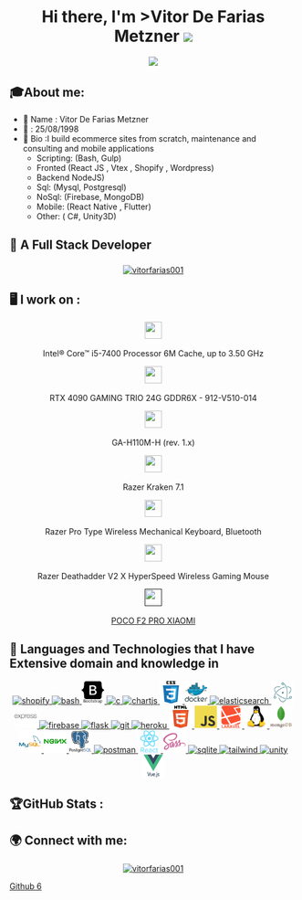 <div align="center">
    <h1>
        Hi there, I'm >Vitor De Farias Metzner</a>
        <img src="https://media.giphy.com/media/hvRJCLFzcasrR4ia7z/giphy.gif" width="25px" />
    </h1>
    <img
        src="https://readme-typing-svg.herokuapp.com?font=consola&size=22&duration=10000&center=true&vCenter=true&width=1050&lines=computer+programming+%3F+Obviously+you+mean+black+magic;Deleted+code+is+debugged+code.;Software+and+cathedrals+are+a+bit+the+same+thing+-+first+we+build+them%2C+then+we+pray.;Computers+are+fast+-+programmers+keep+them+slow;Good+code+is+like+a+good+joke.+it+needs+no+explanation+"
    />
</div>

<div align="center">
    <h2 align="left">🎓About me:</h2>
</div>
<ul>
    <li>🐲 Name : Vitor De Farias Metzner</li>
    <li>🥷 : 25/08/1998</li>
    <li>👾 Bio :I build ecommerce sites from scratch, maintenance and consulting and mobile applications
            <ul>
                <li>Scripting: (Bash, Gulp)</li>
                <li>Fronted (React JS , Vtex , Shopify , Wordpress)</li>
                <li>Backend NodeJS)</li>
                <li>Sql: (Mysql, Postgresql)</li>
                <li>NoSql: (Firebase, MongoDB)</li>
                <li>Mobile: (React Native , Flutter)</li>
                <li>Other: ( C#, Unity3D)</li>
            </ul></li>
</ul>
<div align="center">
    <h2 align="left">📧 A Full Stack Developer</h2>
</div>
<h3 align="center"></h3>
<p align="center">
    <a href="https://github.com/ryo-ma/github-profile-trophy">
        <img src="https://github-profile-trophy.vercel.app/?username=vitorfarias001" alt="vitorfarias001" />
    </a>
</p>
<div align="center">
    <h2 align="left">🖥️ I work on :</h2>
    <p align="center">
    <a  target="_blank">
        <img src="https://img.icons8.com/color/48/null/raspberry-pi-zero.png" width="30" height="30" />
        <p>Intel® Core™ i5-7400 Processor 6M Cache, up to 3.50 GHz</p>
    </a>
    <a  target="_blank">
        <img src="https://img.icons8.com/color/48/null/nvidia-geforce.png" width="30" height="30" />
        <p>RTX 4090 GAMING TRIO 24G GDDR6X - 912-V510-014</p>
    </a>
    <a  target="_blank">
        <img src="https://img.icons8.com/color/48/null/motherboard.png" width="30" height="30" />
        <p>GA-H110M-H (rev. 1.x)</p>
    </a>
    <a  target="_blank">
        <img src="https://img.icons8.com/color/48/null/headset.png" width="30" height="30" />
        <p>Razer Kraken 7.1</p>
    </a>
    <a  target="_blank">
        <img src="https://img.icons8.com/color/48/null/keyboard.png" width="30" height="30" />
        <p>Razer Pro Type Wireless Mechanical Keyboard, Bluetooth</p>
    </a>
    <a  target="_blank">
        <img src="https://img.icons8.com/color/48/null/generic-mouse.png" width="30" height="30" />
        <p>Razer Deathadder V2 X HyperSpeed ​​Wireless Gaming Mouse</p>
    </a>
    <a href="" target="_blank">
        <img src="https://img.icons8.com/color/48/null/integrated-webcam.png"" width="30" height="30" />
        <p>POCO F2 PRO XIAOMI</p>
    </a>
   
</p>
</div>

<div align="center">
    <h2 align="left">🧰 Languages ​​and Technologies that I have Extensive domain and knowledge in</h2>
</div>
<p align="center">
    <a href="https://www.shopify.com/br" target="_blank">
        <img src="https://img.icons8.com/color/48/null/shopify.png" alt="shopify" width="40" height="40" />
    </a>
    <a href="https://wordpress.org/" target="_blank">
        <img src="https://img.icons8.com/color/48/null/wordpress.png" alt="bash" width="40" height="40" />
    </a>
    <a href="https://getbootstrap.com" target="_blank">
        <img src="https://raw.githubusercontent.com/devicons/devicon/master/icons/bootstrap/bootstrap-plain-wordmark.svg" alt="bootstrap" width="40" height="40" />
    </a>
    <a href="https://reactnative.dev" target="_blank">
        <img src="https://img.icons8.com/color/48/null/react-native.png" alt="c" width="40" height="40" />
    </a>
    <a href="https://www.chartjs.org" target="_blank">
        <img src="https://www.chartjs.org/media/logo-title.svg" alt="chartjs" width="40" height="40" />
    </a>
    <a href="https://www.w3schools.com/css/" target="_blank">
        <img src="https://raw.githubusercontent.com/devicons/devicon/master/icons/css3/css3-original-wordmark.svg" alt="css3" width="40" height="40" />
    </a>
    <a href="https://www.docker.com/" target="_blank">
        <img src="https://raw.githubusercontent.com/devicons/devicon/master/icons/docker/docker-original-wordmark.svg" alt="docker" width="40" height="40" />
    </a>
    <a href="https://www.elastic.co" target="_blank">
        <img src="https://www.vectorlogo.zone/logos/elastic/elastic-icon.svg" alt="elasticsearch" width="40" height="40" />
    </a>
    <a href="https://www.electronjs.org" target="_blank">
        <img src="https://raw.githubusercontent.com/devicons/devicon/master/icons/electron/electron-original.svg" alt="electron" width="40" height="40" />
    </a>
    <a href="https://expressjs.com" target="_blank">
        <img src="https://raw.githubusercontent.com/devicons/devicon/master/icons/express/express-original-wordmark.svg" alt="express" width="40" height="40" />
    </a>
    <a href="https://firebase.google.com/" target="_blank">
        <img src="https://www.vectorlogo.zone/logos/firebase/firebase-icon.svg" alt="firebase" width="40" height="40" />
    </a>
    <a href="https://flutter.dev/" target="_blank">
        <img src="https://img.icons8.com/color/48/null/flutter.png" alt="flask" width="40" height="40" />
    </a>
    <a href="https://nodejs.org/en/" target="_blank">
        <img src="https://img.icons8.com/color/48/null/nodejs.png" alt="git" width="40" height="40" />
    </a>
    <a href="https://heroku.com" target="_blank">
        <img src="https://www.vectorlogo.zone/logos/heroku/heroku-icon.svg" alt="heroku" width="40" height="40" />
    </a>
    <a href="https://www.w3.org/html/" target="_blank">
        <img src="https://raw.githubusercontent.com/devicons/devicon/master/icons/html5/html5-original-wordmark.svg" alt="html5" width="40" height="40" />
    </a>
    <a href="https://developer.mozilla.org/en-US/docs/Web/JavaScript" target="_blank">
        <img src="https://raw.githubusercontent.com/devicons/devicon/master/icons/javascript/javascript-original.svg" alt="javascript" width="40" height="40" />
    </a>
    <a href="https://laravel.com/" target="_blank">
        <img src="https://raw.githubusercontent.com/devicons/devicon/master/icons/laravel/laravel-plain-wordmark.svg" alt="laravel" width="40" height="40" />
    </a>
    <a href="https://www.linux.org/" target="_blank">
        <img src="https://raw.githubusercontent.com/devicons/devicon/master/icons/linux/linux-original.svg" alt="linux" width="40" height="40" />
    </a>
    <a href="https://www.mongodb.com/" target="_blank">
        <img src="https://raw.githubusercontent.com/devicons/devicon/master/icons/mongodb/mongodb-original-wordmark.svg" alt="mongodb" width="40" height="40" />
    </a>
    <a href="https://www.mysql.com/" target="_blank">
        <img src="https://raw.githubusercontent.com/devicons/devicon/master/icons/mysql/mysql-original-wordmark.svg" alt="mysql" width="40" height="40" />
    </a>
    <a href="https://www.nginx.com" target="_blank">
        <img src="https://raw.githubusercontent.com/devicons/devicon/master/icons/nginx/nginx-original.svg" alt="nginx" width="40" height="40" />
    </a>
    <a href="https://www.postgresql.org" target="_blank">
        <img src="https://raw.githubusercontent.com/devicons/devicon/master/icons/postgresql/postgresql-original-wordmark.svg" alt="postgresql" width="40" height="40" />
    </a>
    <a href="https://postman.com" target="_blank">
        <img src="https://www.vectorlogo.zone/logos/getpostman/getpostman-icon.svg" alt="postman" width="40" height="40" />
    </a>
    <a href="https://reactjs.org/" target="_blank">
        <img src="https://raw.githubusercontent.com/devicons/devicon/master/icons/react/react-original-wordmark.svg" alt="react" width="40" height="40" />
    </a>
    <a href="https://sass-lang.com" target="_blank">
        <img src="https://raw.githubusercontent.com/devicons/devicon/master/icons/sass/sass-original.svg" alt="sass" width="40" height="40" />
    </a>
    <a href="https://www.sqlite.org/" target="_blank">
        <img src="https://www.vectorlogo.zone/logos/sqlite/sqlite-icon.svg" alt="sqlite" width="40" height="40" />
    </a>
    <a href="https://tailwindcss.com/" target="_blank">
        <img src="https://www.vectorlogo.zone/logos/tailwindcss/tailwindcss-icon.svg" alt="tailwind" width="40" height="40" />
    </a>
    <a href="https://unity.com/" target="_blank">
        <img src="https://www.vectorlogo.zone/logos/unity3d/unity3d-icon.svg" alt="unity" width="40" height="40" />
    </a>
    <a href="https://vuejs.org/" target="_blank">
        <img src="https://raw.githubusercontent.com/devicons/devicon/master/icons/vuejs/vuejs-original-wordmark.svg" alt="vuejs" width="40" height="40" />
    </a>
</p>
<div align="center">
    <h2 align="left">🏆GitHub Stats :</h2>
</div>
<div align="center">
    <h2 align="left">🌍 Connect with me:</h2>
</div>
<p align="center">
    <a href="https://www.linkedin.com/in/devvitorfarias/" target="blank">
        <img align="center" src="https://raw.githubusercontent.com/rahuldkjain/github-profile-readme-generator/master/src/images/icons/Social/linked-in-alt.svg" alt="vitorfarias001" height="30" width="40" />
    </a>
</p>
<a href="https://github.com/vitorfarias001?tab=overview&from=2042-12-01&to=2042-12-31">Github 6</a>

